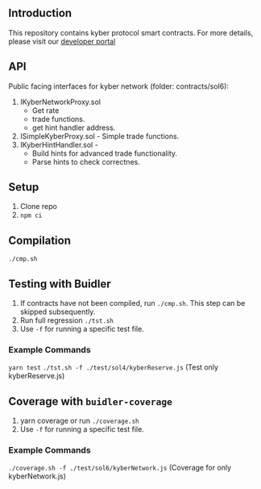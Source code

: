 ## Introduction
This repository contains kyber protocol smart contracts.
For more details, please visit our [developer portal](https://developer.kyber.network/)

## API
Public facing interfaces for kyber network (folder: contracts/sol6):
1. IKyberNetworkProxy.sol
     - Get rate
     - trade functions.
     - get hint handler address.
2. ISimpleKyberProxy.sol - Simple trade functions.
3. IKyberHintHandler.sol - 
    - Build hints for advanced trade functionality.
    - Parse hints to check correctnes.


## Setup
1. Clone repo
2. `npm ci`

## Compilation
`./cmp.sh`

## Testing with Buidler
1. If contracts have not been compiled, run `./cmp.sh`. This step can be skipped subsequently.
2. Run full regression `./tst.sh`
3. Use `-f` for running a specific test file.

### Example Commands
`yarn test`
`./tst.sh -f ./test/sol4/kyberReserve.js` (Test only kyberReserve.js)

## Coverage with `buidler-coverage`
1. yarn coverage or run `./coverage.sh`
2. Use `-f` for running a specific test file.

### Example Commands
`./coverage.sh -f ./test/sol6/kyberNetwork.js` (Coverage for only kyberNetwork.js)
